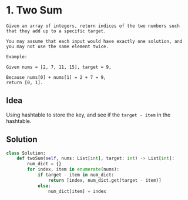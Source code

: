 # 1. Two Sum

```
Given an array of integers, return indices of the two numbers such that they add up to a specific target.

You may assume that each input would have exactly one solution, and you may not use the same element twice.

Example:

Given nums = [2, 7, 11, 15], target = 9,

Because nums[0] + nums[1] = 2 + 7 = 9,
return [0, 1].
```

## Idea

Using hashtable to store the key, and see if  the `target - item` in the hashtable.

## Solution

```python
class Solution:
    def twoSum(self, nums: List[int], target: int) -> List[int]:
        num_dict = {}
        for index, item in enumerate(nums):
            if target - item in num_dict:
                return [index, num_dict.get(target - item)]
            else:
                num_dict[item] = index
```
